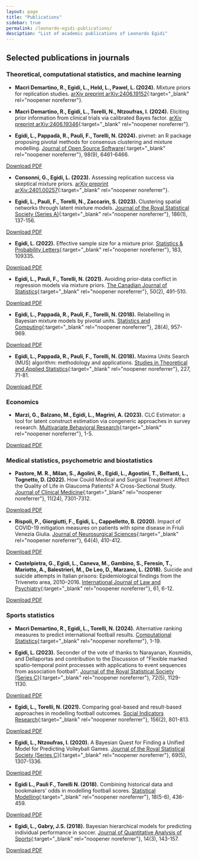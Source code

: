 ```yaml
---
layout: page
title: "Publications"
sidebar: true
permalink: /leonardo-egidi-publications/
desciption: "List of academic publications of Leonardo Egidi"
---
```




## Selected publications in journals

### Theoretical, computational statistics, and machine learning

- **Macrì Demartino, R., Egidi, L., Held, L., Pawel, L. (2024).** Mixture priors for replication studies. [arXiv preprint arXiv:2406.19152](https://arxiv.org/abs/2406.19152){:target="_blank" rel="noopener noreferrer"}.

- **Macrì Demartino, R., Egidi, L., Torelli, N., Ntzoufras, I. (2024).** Eliciting prior information from clinical trials via calibrated Bayes factor. [arXiv preprint arXiv:2406.19346](https://arxiv.org/abs/2406.19346){:target="_blank" rel="noopener noreferrer"}.

- **Egidi, L., Pappadà, R., Pauli, F., Torelli, N. (2024).** pivmet: an R package proposing pivotal methods for consensus clustering and mixture modelling. [Journal of Open Source Software](https://joss.theoj.org/){:target="_blank" rel="noopener noreferrer"}, 98(9), 6461-6466.
<a href="{{ '/paper/paper_pivmet_final.pdf' | relative_url }}" target="_blank">
    <i class="fas fa-file-pdf"></i> Download PDF
</a>

- **Consonni, G., Egidi, L. (2023).** Assessing replication success via skeptical mixture priors. [arXiv preprint arXiv:2401.00257](https://arxiv.org/html/2401.00257v1){:target="_blank" rel="noopener noreferrer"}.

- **Egidi, L., Pauli, F., Torelli, N., Zaccarin, S. (2023).** Clustering spatial networks through latent mixture models. [Journal of the Royal Statistical Society (Series A)](https://rss.onlinelibrary.wiley.com/journal/1467985x){:target="_blank" rel="noopener noreferrer"}, 186(1), 137-156.
<a href="{{ '/paper/clustering.pdf' | relative_url }}" target="_blank">
    <i class="fas fa-file-pdf"></i> Download PDF
</a>

- **Egidi, L. (2022).** Effective sample size for a mixture prior. [Statistics & Probability Letters](https://www.journals.elsevier.com/statistics-and-probability-letters){:target="_blank" rel="noopener noreferrer"}, 183, 109335.
<a href="{{ '/paper/ess.pdf' | relative_url }}" target="_blank">
    <i class="fas fa-file-pdf"></i> Download PDF
</a>

- **Egidi, L., Pauli, F., Torelli, N. (2021).** Avoiding prior-data conflict in regression models via mixture priors. [The Canadian Journal of Statistics](https://onlinelibrary.wiley.com/journal/17089461){:target="_blank" rel="noopener noreferrer"}, 50(2), 491-510.
<a href="{{ '/paper/avoiding.pdf' | relative_url }}" target="_blank">
    <i class="fas fa-file-pdf"></i> Download PDF
</a>

- **Egidi, L., Pappadà, R., Pauli, F., Torelli, N. (2018).** Relabelling in Bayesian mixture models by pivotal units. [Statistics and Computing](https://www.springer.com/journal/11222){:target="_blank" rel="noopener noreferrer"}, 28(4), 957-969. 
<a href="{{ '/paper/egidi_relabeling.pdf' | relative_url }}" target="_blank">
    <i class="fas fa-file-pdf"></i> Download PDF
</a>

- **Egidi, L., Pappadà, R., Pauli, F., Torelli, N. (2018).** Maxima Units Search (MUS) algorithm: methodology and applications. [Studies in Theoretical and Applied Statistics](https://link.springer.com/chapter/10.1007/978-3-319-73906-9_7){:target="_blank" rel="noopener noreferrer"}, 227, 71-81.
<a href="{{ '/paper/mus.pdf' | relative_url }}" target="_blank">
    <i class="fas fa-file-pdf"></i> Download PDF
</a>

### Economics

- **Marzi, G., Balzano, M., Egidi, L., Magrini, A. (2023).** CLC Estimator: a tool for latent construct estimation via congeneric approaches in survey research. [Multivariate Behavioral Research](https://www.tandfonline.com/toc/hmbr20/current){:target="_blank" rel="noopener noreferrer"}, 1-5.
<a href="{{ '/paper/CLC.pdf' | relative_url }}" target="_blank">
    <i class="fas fa-file-pdf"></i> Download PDF
</a>

### Medical statistics, psychometric and biostatistics

- **Pastore, M. R., Milan, S., Agolini, R., Egidi, L., Agostini, T., Belfanti, L., Tognetto, D. (2022).** How Could Medical and Surgical Treatment Affect the Quality of Life in Glaucoma Patients? A Cross-Sectional Study. [Journal of Clinical Medicine](https://www.mdpi.com/journal/jcm){:target="_blank" rel="noopener noreferrer"}, 11(24), 7301-7312.
<a href="{{ '/paper/jcm-11-07301-v2.pdf' | relative_url }}" target="_blank">
    <i class="fas fa-file-pdf"></i> Download PDF
</a>

- **Rispoli, P., Giorgiutti, F., Egidi, L., Cappelletto, B. (2020).** Impact of COVID-19 mitigation measures on patients with spine disease in Friuli Venezia Giulia. [Journal of Neurosurgical Sciences](https://www.minervamedica.it/en/journals/neurosurgical-sciences/){:target="_blank" rel="noopener noreferrer"}, 64(4), 410-412.
<a href="{{ '/paper/cappelletto_et_al.pdf' | relative_url }}" target="_blank">
    <i class="fas fa-file-pdf"></i> Download PDF
</a>

- **Castelpietra, G., Egidi, L., Caneva, M., Gambino, S., Feresin, T., Mariotto, A., Balestrieri, M., De Leo, D., Marzano, L. (2018).** Suicide and suicide attempts in Italian prisons: Epidemiological findings from the Triveneto area, 2010–2016. [International Journal of Law and Psychiatry](https://www.journals.elsevier.com/international-journal-of-law-and-psychiatry){:target="_blank" rel="noopener noreferrer"}, 61, 6-12.
<a href="{{ '/paper/castelpietra.pdf' | relative_url }}" target="_blank">
    <i class="fas fa-file-pdf"></i> Download PDF
</a>


### Sports statistics

- **Macrì Demartino, R., Egidi, L., Torelli, N. (2024).** Alternative ranking measures to predict international football results. [Computational Statistics](https://link.springer.com/article/10.1007/s00180-024-01585-z){:target="_blank" rel="noopener noreferrer"}, 1-19.

- **Egidi, L. (2023).** Seconder of the vote of thanks to Narayanan, Kosmidis, and Dellaportas and contribution to the Discussion of "Flexible marked spatio-temporal point processes with applications to event sequences from association football". [Journal of the Royal Statistical Society (Series C)](https://rss.onlinelibrary.wiley.com/journal/14679876){:target="_blank" rel="noopener noreferrer"}, 72(5), 1129-1130.
<a href="{{ '/paper/discussion_paper.pdf' | relative_url }}" target="_blank">
    <i class="fas fa-file-pdf"></i> Download PDF
</a>


- **Egidi, L., Torelli, N. (2021).** Comparing goal-based and result-based approaches in modelling football outcomes. [Social Indicators Research](https://link.springer.com/journal/11205){:target="_blank" rel="noopener noreferrer"}, 156(2), 801-813.
<a href="{{ '/paper/egidi_comparing.pdf' | relative_url }}" target="_blank">
    <i class="fas fa-file-pdf"></i> Download PDF
</a>


- **Egidi, L., Ntzoufras, I. (2020).** A Bayesian Quest for Finding a Unified Model for Predicting Volleyball Games. [Journal of the Royal Statistical Society (Series C)](https://rss.onlinelibrary.wiley.com/journal/14679876){:target="_blank" rel="noopener noreferrer"}, 69(5), 1307-1336.
<a href="{{ '/paper/Egidi_Ntzoufras_2020_final_published.pdf' | relative_url }}" target="_blank">
    <i class="fas fa-file-pdf"></i> Download PDF
</a>


- **Egidi L., Pauli F., Torelli N. (2018).** Combining historical data and bookmakers' odds in modelling football scores. [Statistical Modelling](https://journals.sagepub.com/home/smj){:target="_blank" rel="noopener noreferrer"}, 18(5-6), 436-459.
<a href="{{ '/paper/combining_egidi.pdf' | relative_url }}" target="_blank">
    <i class="fas fa-file-pdf"></i> Download PDF
</a>


- **Egidi, L., Gabry, J.S. (2018).** Bayesian hierarchical models for predicting individual performance in soccer. [Journal of Quantitative Analysis of Sports](https://www.degruyter.com/journal/key/jqas/html){:target="_blank" rel="noopener noreferrer"}, 14(3), 143-157.
<a href="{{ '/paper/jqas-2017-0066.pdf' | relative_url }}" target="_blank">
    <i class="fas fa-file-pdf"></i> Download PDF
</a>